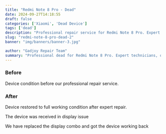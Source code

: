 ```yaml
---
title: "Redmi Note 8 Pro - Dead"
date: 2024-09-27T14:18:55
draft: false
categories: ['Xiaomi', 'Dead Device']
tags: ['dead']
description: "Professional repair service for Redmi Note 8 Pro. Expert diagnosis and quality repairs in Bangalore."
slug: "redmi-note-8-pro-dead-2"
banner: "img/banners/banner-3.jpg"

author: "Gadjoy Repair Team"
summary: "Professional dead for Redmi Note 8 Pro. Expert technicians, quality parts, warranty included."
---
```


### Before

Device condition before our professional repair service.

### After

Device restored to full working condition after expert repair.

The device was received in display issue

We have replaced the display combo and got the device working back